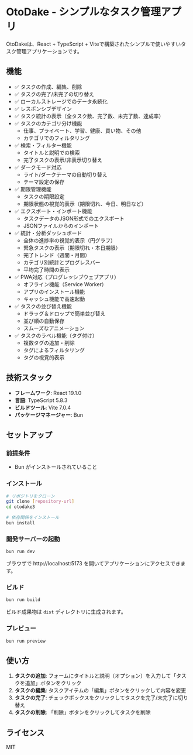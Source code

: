 # OtoDake - シンプルなタスク管理アプリ

OtoDakeは、React + TypeScript + Viteで構築されたシンプルで使いやすいタスク管理アプリケーションです。

## 機能

- ✅ タスクの作成、編集、削除
- ✅ タスクの完了/未完了の切り替え
- ✅ ローカルストレージでのデータ永続化
- ✅ レスポンシブデザイン
- ✅ タスク統計の表示（全タスク数、完了数、未完了数、達成率）
- ✅ タスクのカテゴリ分け機能
  - 仕事、プライベート、学習、健康、買い物、その他
  - カテゴリでのフィルタリング
- ✅ 検索・フィルター機能
  - タイトルと説明での検索
  - 完了タスクの表示/非表示切り替え
- ✅ ダークモード対応
  - ライト/ダークテーマの自動切り替え
  - テーマ設定の保存
- ✅ 期限管理機能
  - タスクの期限設定
  - 期限状態の視覚的表示（期限切れ、今日、明日など）
- ✅ エクスポート・インポート機能
  - タスクデータのJSON形式でのエクスポート
  - JSONファイルからのインポート
- ✅ 統計・分析ダッシュボード
  - 全体の進捗率の視覚的表示（円グラフ）
  - 緊急タスクの表示（期限切れ・本日期限）
  - 完了トレンド（週間・月間）
  - カテゴリ別統計とプログレスバー
  - 平均完了時間の表示
- ✅ PWA対応（プログレッシブウェブアプリ）
  - オフライン機能（Service Worker）
  - アプリのインストール機能
  - キャッシュ機能で高速起動
- ✅ タスクの並び替え機能
  - ドラッグ＆ドロップで簡単並び替え
  - 並び順の自動保存
  - スムーズなアニメーション
- ✅ タスクのラベル機能（タグ付け）
  - 複数タグの追加・削除
  - タグによるフィルタリング
  - タグの視覚的表示

## 技術スタック

- **フレームワーク**: React 19.1.0
- **言語**: TypeScript 5.8.3
- **ビルドツール**: Vite 7.0.4
- **パッケージマネージャー**: Bun

## セットアップ

### 前提条件

- Bun がインストールされていること

### インストール

```bash
# リポジトリをクローン
git clone [repository-url]
cd otodake3

# 依存関係をインストール
bun install
```

### 開発サーバーの起動

```bash
bun run dev
```

ブラウザで http://localhost:5173 を開いてアプリケーションにアクセスできます。

### ビルド

```bash
bun run build
```

ビルド成果物は `dist` ディレクトリに生成されます。

### プレビュー

```bash
bun run preview
```

## 使い方

1. **タスクの追加**: フォームにタイトルと説明（オプション）を入力して「タスクを追加」ボタンをクリック
2. **タスクの編集**: タスクアイテムの「編集」ボタンをクリックして内容を変更
3. **タスクの完了**: チェックボックスをクリックしてタスクを完了/未完了に切り替え
4. **タスクの削除**: 「削除」ボタンをクリックしてタスクを削除

## ライセンス

MIT
